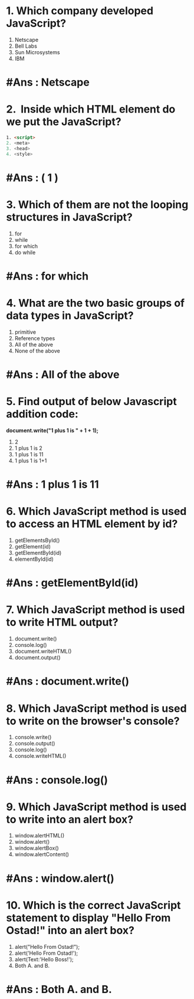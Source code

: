 # 1. **Which company developed JavaScript?**
1. Netscape
2. Bell Labs
3.  Sun Microsystems
4. IBM
# #Ans : Netscape

# 2.  **Inside which HTML element do we put the JavaScript?**
```Html
1. <script>
2. <meta>
3. <head>
4. <style>
```
# #Ans : ( 1 )

# 3. **Which of them are not the looping structures in JavaScript?**
1. for
2. while
3. for which
4. do while
# #Ans : for which

# 4. **What are the two basic groups of data types in JavaScript?**
1. primitive
2. Reference types
3. All of the above
4. None of the above
# #Ans : All of the above


# 5. **Find output of below Javascript addition code:**  
**document.write("1 plus 1 is " + 1 + 1);**

1. 2
2. 1 plus 1 is 2
3. 1 plus 1 is 11
4. 1 plus 1 is 1+1
# #Ans : 1 plus 1 is 11

# 6. Which JavaScript method is used to access an HTML element by id?

1. getElementsById()
2. getElement(id)
3. getElementById(id)
4. elementById(id)

# #Ans : getElementById(id)

# 7. **Which JavaScript method is used to write HTML output?**
1. document.write()
2. console.log()
3. document.writeHTML()
4. document.output()
# #Ans : document.write()

# 8. **Which JavaScript method is used to write on the browser's console?**
1. console.write()
2. console.output()
3. console.log()
4. console.writeHTML()
# #Ans : console.log()

# 9. **Which JavaScript method is used to write into an alert box?**

1. window.alertHTML()
2. window.alert()
3. window.alertBox()
4. window.alertContent()
# #Ans : window.alert()

# 10. **Which is the correct JavaScript statement to display "Hello From Ostad!" into an alert box?**

1. alert("Hello From Ostad!");
2.  alert('Hello From Ostad!');
3. alert(Text:'Hello Boss!');
4. Both A. and B.
# #Ans : Both A. and B.